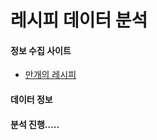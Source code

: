# 레시피 데이터 분석 

#### 정보 수집 사이트 

  - [만개의 레시피](https://www.10000recipe.com/)

#### 데이터 정보

#### 분석 진행.....
